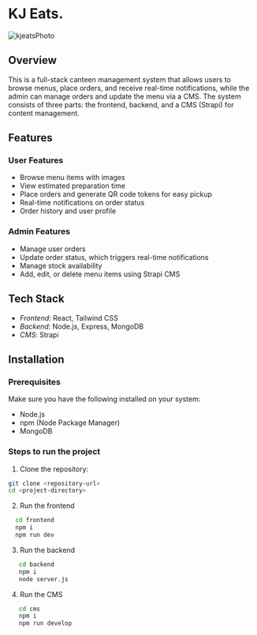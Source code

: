 # KJ Eats.

![kjeatsPhoto](https://github.com/user-attachments/assets/1bf9bd10-7686-4c17-910d-1652ce849fbe)

## Overview
This is a full-stack canteen management system that allows users to browse menus, place orders, and receive real-time notifications, while the admin can manage orders and update the menu via a CMS. The system consists of three parts: the frontend, backend, and a CMS (Strapi) for content management.

## Features

### User Features
- Browse menu items with images
- View estimated preparation time  
- Place orders and generate QR code tokens for easy pickup
- Real-time notifications on order status
- Order history and user profile

### Admin Features
- Manage user orders
- Update order status, which triggers real-time notifications
- Manage stock availability 
- Add, edit, or delete menu items using Strapi CMS

## Tech Stack
- *Frontend*: React, Tailwind CSS
- *Backend*: Node.js, Express, MongoDB
- *CMS*: Strapi

## Installation

### Prerequisites
Make sure you have the following installed on your system:
- Node.js
- npm (Node Package Manager)
- MongoDB

### Steps to run the project

1. Clone the repository:
```bash
git clone <repository-url>
cd <project-directory>
```

2. Run the frontend
 ``` bash
   cd frontend
   npm i
   npm run dev
```

3. Run the backend
``` bash
   cd backend
   npm i
   node server.js
```

4. Run the CMS
``` bash
   cd cms
   npm i
   npm run develop
```
